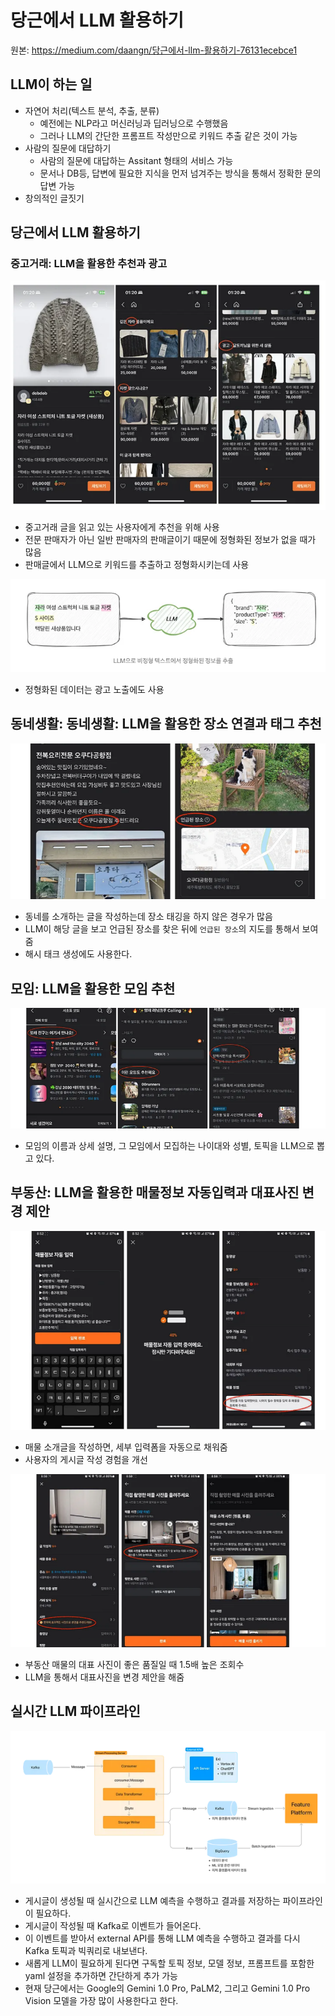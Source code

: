 # 당근에서 LLM 활용하기

원본: https://medium.com/daangn/당근에서-llm-활용하기-76131ecebce1

## LLM이 하는 일

- 자연어 처리(텍스트 분석, 추출, 분류)
    - 예전에는 NLP라고 머신러닝과 딥러닝으로 수행했음
    - 그러나 LLM의 간단한 프롬프트 작성만으로 키워드 추출 같은 것이 가능
- 사람의 질문에 대답하기
    - 사람의 질문에 대답하는 Assitant 형태의 서비스 가능
    - 문서나 DB등, 답변에 필요한 지식을 먼저 넘겨주는 방식을 통해서 정확한 문의 답변 가능
- 창의적인 글짓기

## 당근에서 LLM 활용하기

### 중고거래: LLM을 활용한 추천과 광고

![alt text](/assets/images/data-engineering/kafka-the-definitive-guide/image/4/image.png)

- 중고거래 글을 읽고 있는 사용자에게 추천을 위해 사용
- 전문 판매자가 아닌 일반 판매자의 판매글이기 때문에 정형화된 정보가 없을 때가 많음
- 판매글에서 LLM으로 키워드를 추출하고 정형화시키는데 사용 

![alt text](/assets/images/data-engineering/kafka-the-definitive-guide/image/4/image-1.png)

- 정형화된 데이터는 광고 노출에도 사용

## 동네생활: 동네생활: LLM을 활용한 장소 연결과 태그 추천

![alt text](/assets/images/data-engineering/kafka-the-definitive-guide/image/4/image-2.png)

- 동네를 소개하는 글을 작성하는데 장소 태깅을 하지 않은 경우가 많음
- LLM이 해당 글을 보고 언급된 장소를 찾은 뒤에 `언급된 장소`의 지도를 통해서 보여줌
- 해시 태크 생성에도 사용한다.

## 모임: LLM을 활용한 모임 추천

![alt text](/assets/images/data-engineering/kafka-the-definitive-guide/image/4/image-3.png)

- 모임의 이름과 상세 설명, 그 모임에서 모집하는 나이대와 성별, 토픽을 LLM으로 뽑고 있다.

## 부동산: LLM을 활용한 매물정보 자동입력과 대표사진 변경 제안

![alt text](/assets/images/data-engineering/kafka-the-definitive-guide/image/4/image-4.png)

- 매물 소개글을 작성하면, 세부 입력폼을 자동으로 채워줌
- 사용자의 게시글 작성 경험을 개선

![alt text](/assets/images/data-engineering/kafka-the-definitive-guide/image/4/image-5.png)

- 부동산 매물의 대표 사진이 좋은 품질일 때 1.5배 높은 조회수
- LLM을 통해서 대표사진을 변경 제안을 해줌

## 실시간 LLM 파이프라인

![alt text](/assets/images/data-engineering/kafka-the-definitive-guide/image/4/image-6.png)

- 게시글이 생성될 때 실시간으로 LLM 예측을 수행하고 결과를 저장하는 파이프라인이 필요하다.
- 게시글이 작성될 때 Kafka로 이벤트가 들어온다.
- 이 이벤트를 받아서 external API를 통해 LLM 예측을 수행하고 결과를 다시 Kafka 토픽과 빅쿼리로 내보낸다.
- 새롭게 LLM이 필요하게 된다면 구독할 토픽 정보, 모델 정보, 프롬프트를 포함한 yaml 설정을 추가하면 간단하게 추가 가능
- 현재 당근에서는 Google의 Gemini 1.0 Pro, PaLM2, 그리고 Gemini 1.0 Pro Vision 모델을 가장 많이 사용한다고 한다.
